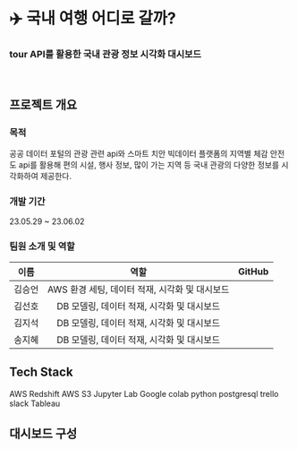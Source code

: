 # ✈️ 국내 여행 어디로 갈까?
### tour API를 활용한 국내 관광 정보 시각화 대시보드
<br>

## 프로젝트 개요
### 목적
공공 데이터 포털의 관광 관련 api와 스마트 치안 빅데이터 플랫폼의 지역별 체감 안전도 api를 활용해 편의 시설, 행사 정보, 많이 가는 지역 등 국내 관광의 다양한 정보를 시각화하여 제공한다.
### 개발 기간
23.05.29 ~ 23.06.02
### 팀원 소개 및 역할
|  이름  | 역할 | GitHub | 
| :---: | :---: | :---: |
| 김승언 | AWS 환경 세팅, 데이터 적재, 시각화 및 대시보드 | |
| 김선호 | DB 모델링, 데이터 적재, 시각화 및 대시보드 | |
| 김지석 | DB 모델링, 데이터 적재, 시각화 및 대시보드 | |
| 송지혜 | DB 모델링, 데이터 적재, 시각화 및 대시보드 | |

## Tech Stack
AWS Redshift
AWS S3
Jupyter Lab
Google colab
python
postgresql
trello
slack
Tableau

## 대시보드 구성
